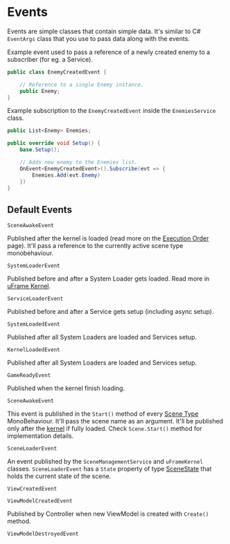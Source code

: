 # Events

Events are simple classes that contain simple data. It's similar to C# `EventArgs` class that you use to pass data along with the events.

Example event used to pass a reference of a newly created enemy to a subscriber (for eg. a Service).

```csharp
public class EnemyCreatedEvent {

    // Reference to a single Enemy instance.
    public Enemy;
}
```

Example subscription to the `EnemyCreatedEvent` inside the `EnemiesService` class.

```csharp
public List<Enemy> Enemies;

public override void Setup() {
    base.Setup();

    // Adds new enemy to the Enemies list.
    OnEvent<EnemyCreatedEvent>().Subscribe(evt => {
        Enemies.Add(evt.Enemy)
    })
}
```

## Default Events

`SceneAwakeEvent`

Published after the kernel is loaded (read more on the [Execution Order](execution-order.md) page). It'll pass a reference to the currently active scene type monobehaviour.

`SystemLoaderEvent`

Published before and after a System Loader gets loaded. Read more in [uFrame Kernel](uframe-kernel.md).

`ServiceLoaderEvent`

Published before and after a Service gets setup (including async setup).

`SystemLoadedEvent`

Published after all System Loaders are loaded and Services setup.

`KernelLoadedEvent`

Published after all System Loaders are loaded and Services setup.

`GameReadyEvent`

Published when the kernel finish loading.

`SceneAwakeEvent`

This event is published in the `Start()` method of every [Scene Type](scene-types.md) MonoBehaviour. It'll pass the scene name as an argument. It'll be published only after the [kernel](uframe-kernel.md) if fully loaded. Check `Scene.Start()` method for implementation details.

`SceneLoaderEvent`

An event published by the `SceneManagementService` and `uFrameKernel` classes. `SceneLoaderEvent` has a `State` property of type [SceneState](scenestate.md) that holds the current state of the scene.

`ViewCreatedEvent`

`ViewModelCreatedEvent`

Published by Controller when new ViewModel is created with `Create()` method.

`ViewModelDestroyedEvent`
